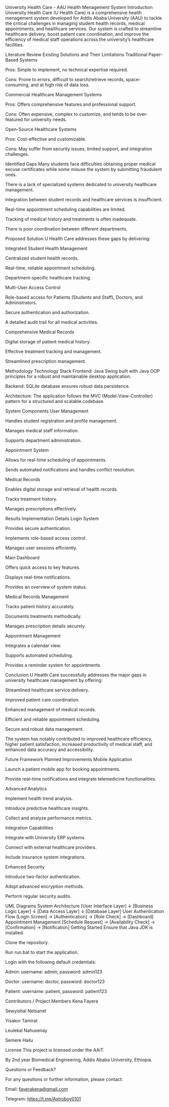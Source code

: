 University Health Care - AAU Health Menagement System
Introduction
University Health Care (U Health Care) is a comprehensive health menagement system developed for Addis Ababa University (AAU) to tackle the critical challenges in managing student health records, medical appointments, and healthcare services. Our system is crafted to streamline healthcare delivery, boost patient care coordination, and improve the efficiency of medical staff operations across the university’s healthcare facilities.

Literature Review
Existing Solutions and Their Limitations
Traditional Paper-Based Systems

Pros: Simple to implement, no technical expertise required.

Cons: Prone to errors, difficult to search/retrieve records, space-consuming, and at high risk of data loss.

Commercial Healthcare Management Systems

Pros: Offers comprehensive features and professional support.

Cons: Often expensive, complex to customize, and tends to be over-featured for university needs.

Open-Source Healthcare Systems

Pros: Cost-effective and customizable.

Cons: May suffer from security issues, limited support, and integration challenges.

Identified Gaps
Many students face difficulties obtaining proper medical excuse certificates while some misuse the system by submitting fraudulent ones.

There is a lack of specialized systems dedicated to university healthcare management.

Integration between student records and healthcare services is insufficient.

Real-time appointment scheduling capabilities are limited.

Tracking of medical history and treatments is often inadequate.

There is poor coordination between different departments.

Proposed Solution
U Health Care addresses these gaps by delivering:

Integrated Student Health Management

Centralized student health records.

Real-time, reliable appointment scheduling.

Department-specific healthcare tracking.

Multi-User Access Control

Role-based access for Patients (Students and Staff), Doctors, and Administrators.

Secure authentication and authorization.

A detailed audit trail for all medical activities.

Comprehensive Medical Records

Digital storage of patient medical history.

Effective treatment tracking and management.

Streamlined prescription management.

Methodology
Technology Stack
Frontend: Java Swing built with Java OOP principles for a robust and maintainable desktop application.

Backend: SQLite database ensures robust data persistence.

Architecture: The application follows the MVC (Model-View-Controller) pattern for a structured and scalable codebase.

System Components
User Management

Handles student registration and profile management.

Manages medical staff information.

Supports department administration.

Appointment System

Allows for real-time scheduling of appointments.

Sends automated notifications and handles conflict resolution.

Medical Records

Enables digital storage and retrieval of health records.

Tracks treatment history.

Manages prescriptions effectively.

Results
Implementation Details
Login System

Provides secure authentication.

Implements role-based access control.

Manages user sessions efficiently.

Main Dashboard

Offers quick access to key features.

Displays real-time notifications.

Provides an overview of system status.

Medical Records Management

Tracks patient history accurately.

Documents treatments methodically.

Manages prescription details securely.

Appointment Management

Integrates a calendar view.

Supports automated scheduling.

Provides a reminder system for appointments.

Conclusion
U Health Care successfully addresses the major gaps in university healthcare management by offering:

Streamlined healthcare service delivery.

Improved patient care coordination.

Enhanced management of medical records.

Efficient and reliable appointment scheduling.

Secure and robust data management.

The system has notably contributed to improved healthcare efficiency, higher patient satisfaction, increased productivity of medical staff, and enhanced data accuracy and accessibility.

Future Framework
Planned Improvements
Mobile Application

Launch a patient mobile app for booking appointments.

Provide real-time notifications and integrate telemedicine functionalities.

Advanced Analytics

Implement health trend analysis.

Introduce predictive healthcare insights.

Collect and analyze performance metrics.

Integration Capabilities

Integrate with University ERP systems.

Connect with external healthcare providers.

Include insurance system integrations.

Enhanced Security

Introduce two-factor authentication.

Adopt advanced encryption methods.

Perform regular security audits.

UML Diagrams
System Architecture
[User Interface Layer]
        ↓
[Business Logic Layer]
        ↓
[Data Access Layer]
        ↓
[Database Layer]
User Authentication Flow
[Login Screen] → [Authentication] → [Role Check] → [Dashboard]
Appointment Management
[Schedule Request] → [Availability Check] → [Confirmation] → [Notification]
Getting Started
Ensure that Java JDK is installed.

Clone the repository.

Run run.bat to start the application.

Login with the following default credentials:

Admin: username: admin, password: admin123

Doctor: username: doctor, password: doctor123

Patient: username: patient, password: patient123

Contributors / Project Members
Kena Fayera

Sewyishal Netsanet

Yisakor Tamirat

Leulekal Nahusenay

Semere Hailu

License
This project is licensed under the AAiT.

By 2nd year Biomedical Engineering, Addis Ababa University, Ethiopia.

Questions or Feedback?

For any questions or further information, please contact:

Email: fayerakena@gmail.com

Telegram: https://t.me/Astroboy0101
